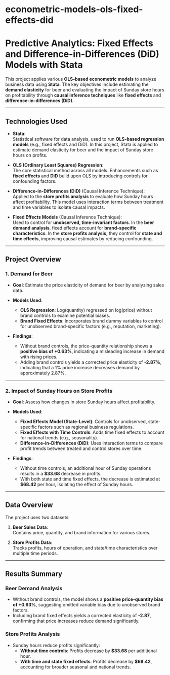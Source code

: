 # econometric-models-ols-fixed-effects-did

# **Predictive Analytics: Fixed Effects and Difference-in-Differences (DiD) Models with Stata**

This project applies various **OLS-based econometric models** to analyze business data using **Stata**. The key objectives include estimating the **demand elasticity** for beer and evaluating the impact of Sunday store hours on profitability through **causal inference techniques** like **fixed effects** and **difference-in-differences (DiD)**.

---

## **Technologies Used**

- **Stata**:  
  Statistical software for data analysis, used to run **OLS-based regression models** (e.g., fixed effects and DiD). In this project, Stata is applied to estimate demand elasticity for beer and the impact of Sunday store hours on profits.

- **OLS (Ordinary Least Squares) Regression**:  
  The core statistical method across all models. Enhancements such as **fixed effects** and **DiD** build upon OLS by introducing controls for confounding factors.

- **Difference-in-Differences (DiD)** (Causal Inference Technique):  
  Applied to the **store profits analysis** to evaluate how Sunday hours affect profitability. This model uses interaction terms between treatment and time variables to isolate causal impacts.

- **Fixed Effects Models** (Causal Inference Technique):  
  Used to control for **unobserved, time-invariant factors**. In the **beer demand analysis**, fixed effects account for **brand-specific characteristics**. In the **store profits analysis**, they control for **state and time effects**, improving causal estimates by reducing confounding.

---

## **Project Overview**

### **1. Demand for Beer**
- **Goal**: Estimate the price elasticity of demand for beer by analyzing sales data.
- **Models Used**:
  - **OLS Regression**: Log(quantity) regressed on log(price) without brand controls to examine potential biases.
  - **Brand Fixed Effects**: Incorporates brand dummy variables to control for unobserved brand-specific factors (e.g., reputation, marketing).

- **Findings**:
  - Without brand controls, the price-quantity relationship shows a **positive bias of +0.63%**, indicating a misleading increase in demand with rising prices.
  - Adding brand controls yields a corrected price elasticity of **-2.87%**, indicating that a 1% price increase decreases demand by approximately 2.87%.

---

### **2. Impact of Sunday Hours on Store Profits**
- **Goal**: Assess how changes in store Sunday hours affect profitability.
- **Models Used**:
  - **Fixed Effects Model (State-Level)**: Controls for unobserved, state-specific factors such as regional business regulations.
  - **Fixed Effects with Time Controls**: Adds time fixed effects to account for national trends (e.g., seasonality).
  - **Difference-in-Differences (DiD)**: Uses interaction terms to compare profit trends between treated and control stores over time.

- **Findings**:
  - Without time controls, an additional hour of Sunday operations results in a **$33.68** decrease in profits.
  - With both state and time fixed effects, the decrease is estimated at **$68.42** per hour, isolating the effect of Sunday hours.

---

## **Data Overview**

The project uses two datasets:

1. **Beer Sales Data**:  
   Contains price, quantity, and brand information for various stores.

2. **Store Profits Data**:  
   Tracks profits, hours of operation, and state/time characteristics over multiple time periods.

---

## **Results Summary**

### **Beer Demand Analysis**
- Without brand controls, the model shows a **positive price-quantity bias of +0.63%**, suggesting omitted variable bias due to unobserved brand factors.
- Including brand fixed effects yields a corrected elasticity of **-2.87**, confirming that price increases reduce demand significantly.

### **Store Profits Analysis**
- Sunday hours reduce profits significantly:
  - **Without time controls**: Profits decrease by **$33.68** per additional hour.
  - **With time and state fixed effects**: Profits decrease by **$68.42**, accounting for broader seasonal and national trends.
